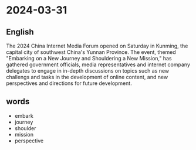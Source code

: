 # 2024-03-31

## English
The 2024 China Internet Media Forum
opened on Saturday in Kunming, the
capital city of southwest China's Yunnan
Province. The event, themed "Embarking
on a New Journey and Shouldering a New
Mission," has gathered government
officials, media representatives and
internet company delegates to engage in
in-depth discussions on topics such as new
challengs and tasks in the development of
online content, and new perspectives and
directions for future development.

## words
* embark
* journey
* shoulder
* mission
* perspective
